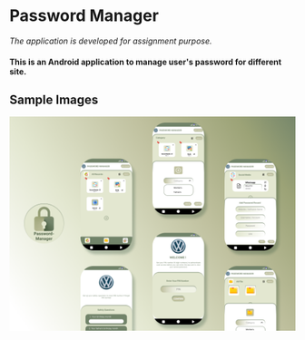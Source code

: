 # Password Manager
*The application is developed for assignment purpose.*

#### This is an Android application to manage user's password for different site.

## Sample Images ##
![Sample-app-image](https://github.com/lx-see/pswd-manager/blob/main/img/introslide.png)